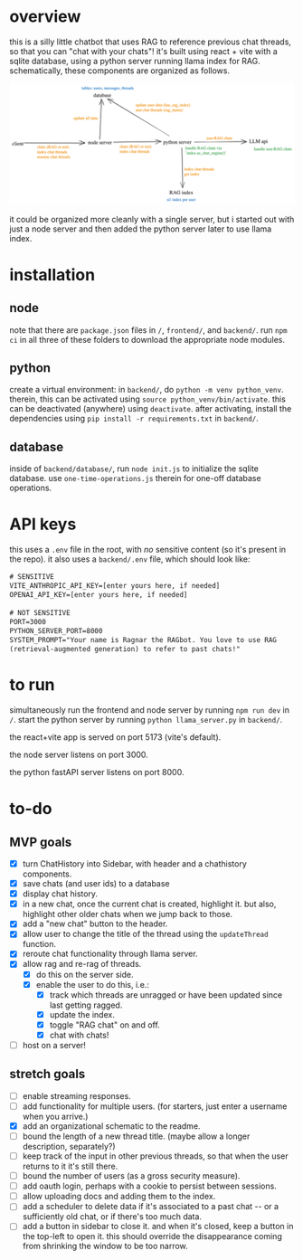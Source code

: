 # overview

this is a silly little chatbot that uses RAG to reference previous chat threads, so that you can "chat with your chats"! it's built using react + vite with a sqlite database, using a python server running llama index for RAG. schematically, these components are organized as follows.

![RAG Chatbot Schematic](assets/RAG-chatbot-schematic.png)

it could be organized more cleanly with a single server, but i started out with just a node server and then added the python server later to use llama index.

# installation

## node

note that there are `package.json` files in `/`, `frontend/`, and `backend/`. run `npm ci` in all three of these folders to download the appropriate node modules.

## python

create a virtual environment: in `backend/`, do `python -m venv python_venv`. therein, this can be activated using `source python_venv/bin/activate`. this can be deactivated (anywhere) using `deactivate`. after activating, install the dependencies using `pip install -r requirements.txt` in `backend/`.

## database

inside of `backend/database/`, run `node init.js` to initialize the sqlite database. use `one-time-operations.js` therein for one-off database operations.

# API keys

this uses a `.env` file in the root, with _no_ sensitive content (so it's present in the repo). it also uses a `backend/.env` file, which should look like:

```
# SENSITIVE
VITE_ANTHROPIC_API_KEY=[enter yours here, if needed]
OPENAI_API_KEY=[enter yours here, if needed]

# NOT SENSITIVE
PORT=3000
PYTHON_SERVER_PORT=8000
SYSTEM_PROMPT="Your name is Ragnar the RAGbot. You love to use RAG (retrieval-augmented generation) to refer to past chats!"
```

# to run

simultaneously run the frontend and node server by running `npm run dev` in `/`. start the python server by running `python llama_server.py` in `backend/`.

the react+vite app is served on port 5173 (vite's default).

the node server listens on port 3000.

the python fastAPI server listens on port 8000.

# to-do

## MVP goals

- [x] turn ChatHistory into Sidebar, with header and a chathistory components.
- [x] save chats (and user ids) to a database
- [x] display chat history.
- [x] in a new chat, once the current chat is created, highlight it. but also, highlight other older chats when we jump back to those.
- [x] add a "new chat" button to the header.
- [x] allow user to change the title of the thread using the `updateThread` function.
- [x] reroute chat functionality through llama server.
- [x] allow rag and re-rag of threads.
  - [x] do this on the server side.
  - [x] enable the user to do this, i.e.:
    - [x] track which threads are unragged or have been updated since last getting ragged.
    - [x] update the index.
    - [x] toggle "RAG chat" on and off.
    - [x] chat with chats!
- [ ] host on a server!

## stretch goals

- [ ] enable streaming responses.
- [ ] add functionality for multiple users. (for starters, just enter a username when you arrive.)
- [x] add an organizational schematic to the readme.
- [ ] bound the length of a new thread title. (maybe allow a longer description, separately?)
- [ ] keep track of the input in other previous threads, so that when the user returns to it it's still there.
- [ ] bound the number of users (as a gross security measure).
- [ ] add oauth login, perhaps with a cookie to persist between sessions.
- [ ] allow uploading docs and adding them to the index.
- [ ] add a scheduler to delete data if it's associated to a past chat -- or a sufficiently old chat, or if there's too much data.
- [ ] add a button in sidebar to close it. and when it's closed, keep a button in the top-left to open it. this should override the disappearance coming from shrinking the window to be too narrow.
